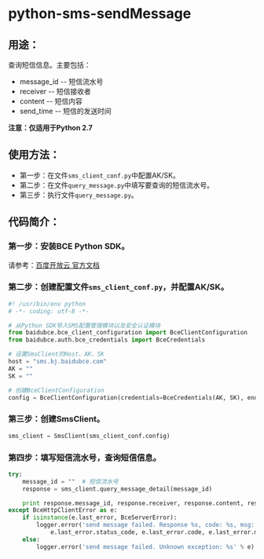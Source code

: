 # python-sms-sendMessage

## 用途：

查询短信信息。主要包括：

* message_id -- 短信流水号
* receiver -- 短信接收者
* content -- 短信内容
* send_time -- 短信的发送时间

**注意：仅适用于Python 2.7**

## 使用方法：

* 第一步：在文件`sms_client_conf.py`中配置AK/SK。
* 第二步：在文件`query_message.py`中填写要查询的短信流水号。
* 第三步：执行文件`query_message.py`。

## 代码简介：

### 第一步：安装BCE Python SDK。

请参考：[百度开放云 官方文档](https://bce.baidu.com/doc/SMS/Python-SDK.html#.E5.AE.89.E8.A3.85SDK.E5.B7.A5.E5.85.B7.E5.8C.85)

### 第二步：创建配置文件`sms_client_conf.py`，并配置AK/SK。

```python
#! /usr/bin/env python
# -*- coding: utf-8 -*-

# 从Python SDK导入SMS配置管理模块以及安全认证模块
from baidubce.bce_client_configuration import BceClientConfiguration
from baidubce.auth.bce_credentials import BceCredentials

# 设置SmsClient的Host、AK、SK
host = "sms.bj.baidubce.com"
AK = ""
SK = ""

# 创建BceClientConfiguration
config = BceClientConfiguration(credentials=BceCredentials(AK, SK), endpoint=host)
```

### 第三步：创建SmsClient。

```python
sms_client = SmsClient(sms_client_conf.config)
```

### 第四步：填写短信流水号，查询短信信息。

```python
try:
    message_id = ""  # 短信流水号
    response = sms_client.query_message_detail(message_id)

    print response.message_id, response.receiver, response.content, response.send_time
except BceHttpClientError as e:
    if isinstance(e.last_error, BceServerError):
        logger.error('send message failed. Response %s, code: %s, msg: %s' % (
            e.last_error.status_code, e.last_error.code, e.last_error.message))
    else:
        logger.error('send message failed. Unknown exception: %s' % e)
```